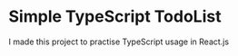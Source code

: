 # Simple TypeScript TodoList

I made this project to practise TypeScript usage in React.js <br />




